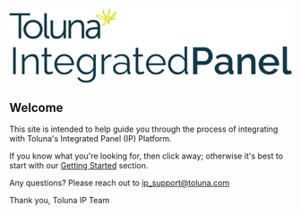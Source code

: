 
![Toluna IP Logo](resources/toluna_integratedpanel_stacked.png)


## Welcome

This site is intended to help guide you through the process of integrating with Toluna's Integrated Panel (IP) Platform. 

If you know what you're looking for, then click away; otherwise it's best to start with our [Getting Started](http://docs.integratedpanel.toluna.com/general/gettingstarted.html) section. 

Any questions? Please reach out to ip_support@toluna.com

Thank you,
Toluna IP Team
